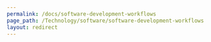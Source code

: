 ```yaml
---
permalink: /docs/software-development-workflows
page_path: /Technology/software/software-development-workflows
layout: redirect
---
```

